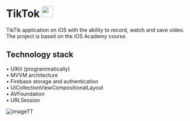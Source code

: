 # TikTok <img src="https://github.com/Harnashevich/TikTok/assets/84876109/963cb205-b0d6-4890-902a-dd711777fb7d" width="30" height="30">

TikTik application on iOS with the ability to record, watch and save video.<br />
The project is based on the iOS Academy course.

## Technology stack

• UIKit (programmatically)<br />
• MVVM architecture<br />
• Firebase storage and authentication<br />
• UICollectionViewCompositionalLayout<br />
• AVFoundation<br />
• URLSession<br />

![imageTT](https://github.com/Harnashevich/TikTok/assets/84876109/4aa8c823-a92c-47ee-9313-015f655d34ed)
